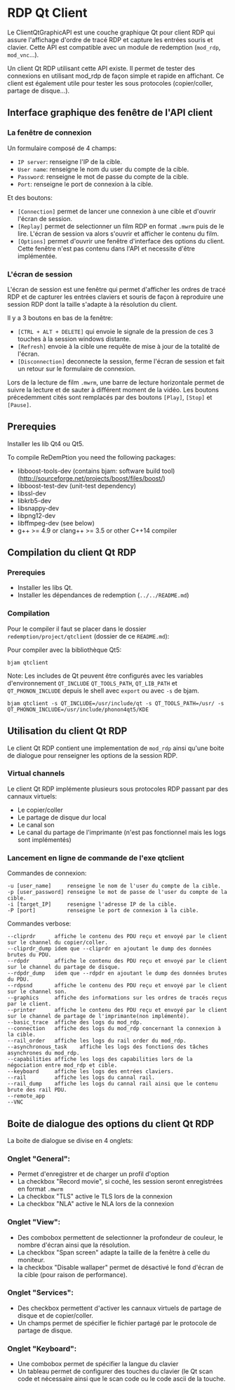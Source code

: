 # RDP Qt Client

Le ClientQtGraphicAPI est une couche graphique Qt pour client RDP qui assure l'affichage
d'ordre de tracé RDP et capture les entrées souris et clavier.
Cette API est compatible avec un module de redemption (`mod_rdp`, `mod_vnc`...).

Un client Qt RDP utilisant cette API existe. Il permet de tester des connexions en utilisant
mod_rdp de façon simple et rapide en affichant. Ce client est également utile pour tester les
sous protocoles (copier/coller, partage de disque...).


## Interface graphique des fenêtre de l'API client

### La fenêtre de connexion

Un formulaire composé de 4 champs:

- `IP server`: renseigne l'IP de la cible.
- `User name`: renseigne le nom du user du compte de la cible.
- `Password`: renseigne le mot de passe du compte de la cible.
- `Port`: renseigne le port de connexion à la cible.

Et des boutons:

- `[Connection]` permet de lancer une connexion à une cible et d'ouvrir l'écran
de session.
- `[Replay]` permet de selectionner un film RDP en format `.mwrm` puis de le lire.
L'écran de session va alors s'ouvrir et afficher le contenu du film.
- `[Options]` permet d'ouvrir une fenêtre d'interface des options du client.
Cette fenêtre n'est pas contenu dans l'API et necessite d'être implémentée.


### L'écran de session

L'écran de session est une fenêtre qui permet d'afficher les ordres de tracé RDP et de capturer
les entrées claviers et souris de façon à reproduire une session RDP dont la taille s'adapte à la
résolution du client.

Il y a 3 boutons en bas de la fenêtre:

- `[CTRL + ALT + DELETE]` qui envoie le signale de la pression de ces 3 touches à
la session windows distante.
- `[Refresh]` envoie à la cible une requête de mise à jour de la totalité de l'écran.
- `[Disconnection]` deconnecte la session, ferme l'écran de session et fait un retour
sur le formulaire de connexion.

Lors de la lecture de film `.mwrm`, une barre de lecture horizontale permet de suivre la lecture
et de sauter à différent moment de la vidéo. Les boutons précedemment cités sont remplacés par
des boutons `[Play]`, `[Stop]` et `[Pause]`.


## Prerequies

Installer les lib Qt4 ou Qt5.

To compile ReDemPtion you need the following packages:
- libboost-tools-dev (contains bjam: software build tool) (http://sourceforge.net/projects/boost/files/boost/)
- libboost-test-dev (unit-test dependency)
- libssl-dev
- libkrb5-dev
- libsnappy-dev
- libpng12-dev
- libffmpeg-dev (see below)
- g++ >= 4.9 or clang++ >= 3.5 or other C++14 compiler


## Compilation du client Qt RDP

### Prerequies

- Installer les libs Qt.
- Installer les dépendances de redemption (`../../README.md`)


### Compilation

Pour le compiler il faut se placer dans le dossier `redemption/project/qtclient` (dossier de ce `README.md`):

Pour compiler avec la bibliothèque Qt5:

    bjam qtclient

Note: Les includes de Qt peuvent être configurés avec les variables d'environnement `QT_INCLUDE` `QT_TOOLS_PATH`, `QT_LIB_PATH` et `QT_PHONON_INCLUDE` depuis le shell avec `export` ou avec `-s` de bjam.

    bjam qtclient -s QT_INCLUDE=/usr/include/qt -s QT_TOOLS_PATH=/usr/ -s QT_PHONON_INCLUDE=/usr/include/phonon4qt5/KDE


## Utilisation du client Qt RDP

Le client Qt RDP contient une implementation de `mod_rdp` ainsi qu'une boite de dialogue
pour renseigner les options de la session RDP.


### Virtual channels

Le client Qt RDP implémente plusieurs sous protocoles RDP passant par des cannaux virtuels:

- Le copier/coller
- Le partage de disque dur local
- Le canal son
- Le canal du partage de l'imprimante (n'est pas fonctionnel mais les logs sont implémentés)


### Lancement en ligne de commande de l'exe qtclient

Commandes de connexion:

    -u [user_name]     renseigne le nom de l'user du compte de la cible.
    -p [user_password] renseigne le mot de passe de l'user du compte de la cible.
    -i [target_IP]     resenigne l'adresse IP de la cible.
    -P [port]          renseigne le port de connexion à la cible.

Commandes verbose:

    --cliprdr      affiche le contenu des PDU reçu et envoyé par le client sur le channel du copier/coller.
    --cliprdr_dump idem que --cliprdr en ajoutant le dump des données brutes du PDU.
    --rdpdr        affiche le contenu des PDU reçu et envoyé par le client sur le channel du partage de disque.
    --rdpdr_dump   idem que --rdpdr en ajoutant le dump des données brutes du PDU.
    --rdpsnd       affiche le contenu des PDU reçu et envoyé par le client sur le channel son.
    --graphics     affiche des informations sur les ordres de tracés reçus par le client.
    --printer      affiche le contenu des PDU reçu et envoyé par le client sur le channel de partage de l'imprimante(non implémenté).
    --basic_trace  affiche des logs du mod_rdp.
    --connection   affiche des logs du mod_rdp concernant la connexion à la cible.
    --rail_order   affiche les logs du rail order du mod_rdp.
    --asynchronous_task    affiche les logs des fonctions des tâches asynchrones du mod_rdp.
    --capabilities affiche les logs des capabilities lors de la négociation entre mod_rdp et cible.
    --keyboard     affiche les logs des entrées claviers.
    --rail         affiche les logs du cannal rail.
    --rail_dump    affiche les logs du cannal rail ainsi que le contenu brute des rail PDU.
    --remote_app
    --VNC


## Boite de dialogue des options du client Qt RDP

La boite de dialogue se divise en 4 onglets:

### Onglet "General":

- Permet d'enregistrer et de charger un profil d'option
- La checkbox "Record movie", si coché, les session seront enregistrées en format `.mwrm`
- La checkbox "TLS" active le TLS lors de la connexion
- La checkbox "NLA" active le NLA lors de la connexion

### Onglet "View":

- Des combobox permettent de selectionner la profondeur de couleur, le nombre d'écran
ainsi que la résolution.
- La checkbox "Span screen" adapte la taille de la fenêtre à celle du moniteur.
- la checkbox "Disable wallaper" permet de désactivé le fond d'écran de la cible
(pour raison de performance).

### Onglet "Services":

- Des checkbox permettent d'activer les cannaux virtuels de partage de disque et de copier/coller.
- Un champs permet de spécifier le fichier partagé par le protocole de partage de disque.

### Onglet "Keyboard":

- Une combobox permet de spécifier la langue du clavier
- Un tableau permet de configurer des touches du clavier (le Qt scan code et nécessaire
ainsi que le scan code ou le code ascii de la touche.
